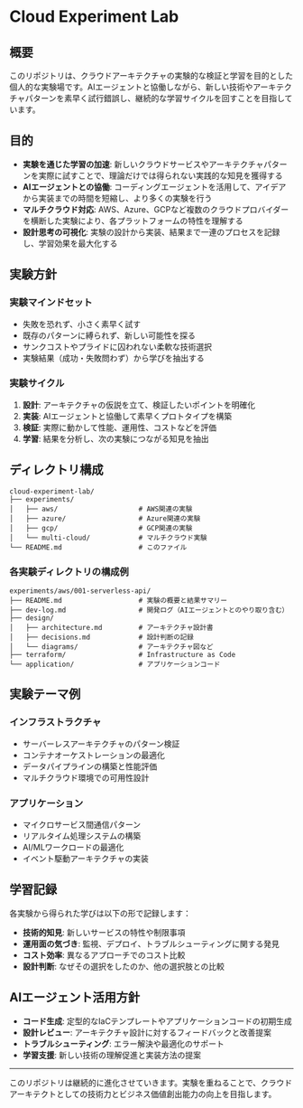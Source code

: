 # Cloud Experiment Lab

## 概要

このリポジトリは、クラウドアーキテクチャの実験的な検証と学習を目的とした個人的な実験場です。AIエージェントと協働しながら、新しい技術やアーキテクチャパターンを素早く試行錯誤し、継続的な学習サイクルを回すことを目指しています。

## 目的

- **実験を通じた学習の加速**: 新しいクラウドサービスやアーキテクチャパターンを実際に試すことで、理論だけでは得られない実践的な知見を獲得する
- **AIエージェントとの協働**: コーディングエージェントを活用して、アイデアから実装までの時間を短縮し、より多くの実験を行う
- **マルチクラウド対応**: AWS、Azure、GCPなど複数のクラウドプロバイダーを横断した実験により、各プラットフォームの特性を理解する
- **設計思考の可視化**: 実験の設計から実装、結果まで一連のプロセスを記録し、学習効果を最大化する

## 実験方針

### 実験マインドセット
- 失敗を恐れず、小さく素早く試す
- 既存のパターンに縛られず、新しい可能性を探る
- サンクコストやプライドに囚われない柔軟な技術選択
- 実験結果（成功・失敗問わず）から学びを抽出する

### 実験サイクル
1. **設計**: アーキテクチャの仮説を立て、検証したいポイントを明確化
2. **実装**: AIエージェントと協働して素早くプロトタイプを構築
3. **検証**: 実際に動かして性能、運用性、コストなどを評価
4. **学習**: 結果を分析し、次の実験につながる知見を抽出

## ディレクトリ構成

```
cloud-experiment-lab/
├── experiments/
│   ├── aws/                    # AWS関連の実験
│   ├── azure/                  # Azure関連の実験
│   ├── gcp/                    # GCP関連の実験
│   └── multi-cloud/            # マルチクラウド実験
└── README.md                   # このファイル
```

### 各実験ディレクトリの構成例

```
experiments/aws/001-serverless-api/
├── README.md                   # 実験の概要と結果サマリー
├── dev-log.md                  # 開発ログ（AIエージェントとのやり取り含む）
├── design/
│   ├── architecture.md         # アーキテクチャ設計書
│   ├── decisions.md            # 設計判断の記録
│   └── diagrams/               # アーキテクチャ図など
├── terraform/                  # Infrastructure as Code
└── application/                # アプリケーションコード
```

## 実験テーマ例

### インフラストラクチャ
- サーバーレスアーキテクチャのパターン検証
- コンテナオーケストレーションの最適化
- データパイプラインの構築と性能評価
- マルチクラウド環境での可用性設計

### アプリケーション
- マイクロサービス間通信パターン
- リアルタイム処理システムの構築
- AI/MLワークロードの最適化
- イベント駆動アーキテクチャの実装

## 学習記録

各実験から得られた学びは以下の形で記録します：

- **技術的知見**: 新しいサービスの特性や制限事項
- **運用面の気づき**: 監視、デプロイ、トラブルシューティングに関する発見
- **コスト効率**: 異なるアプローチでのコスト比較
- **設計判断**: なぜその選択をしたのか、他の選択肢との比較

## AIエージェント活用方針

- **コード生成**: 定型的なIaCテンプレートやアプリケーションコードの初期生成
- **設計レビュー**: アーキテクチャ設計に対するフィードバックと改善提案
- **トラブルシューティング**: エラー解決や最適化のサポート
- **学習支援**: 新しい技術の理解促進と実装方法の提案

---

このリポジトリは継続的に進化させていきます。実験を重ねることで、クラウドアーキテクトとしての技術力とビジネス価値創出能力の向上を目指します。